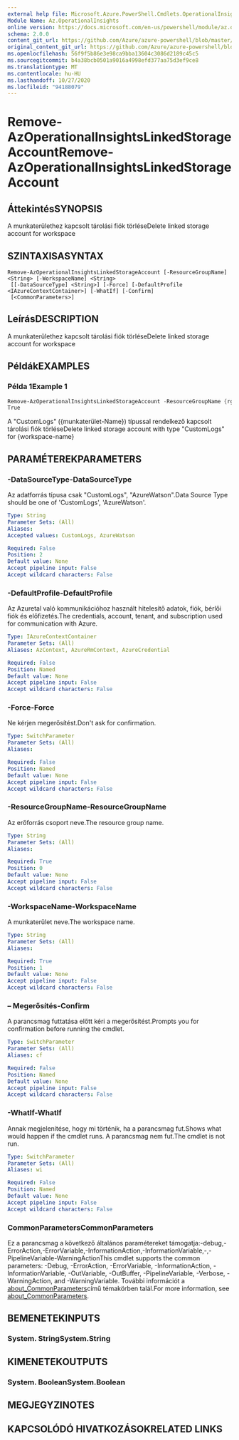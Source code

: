 ```yaml
---
external help file: Microsoft.Azure.PowerShell.Cmdlets.OperationalInsights.dll-Help.xml
Module Name: Az.OperationalInsights
online version: https://docs.microsoft.com/en-us/powershell/module/az.operationalinsights/remove-azoperationalinsightslinkedstorageaccount
schema: 2.0.0
content_git_url: https://github.com/Azure/azure-powershell/blob/master/src/OperationalInsights/OperationalInsights/help/Remove-AzOperationalInsightsLinkedStorageAccount.md
original_content_git_url: https://github.com/Azure/azure-powershell/blob/master/src/OperationalInsights/OperationalInsights/help/Remove-AzOperationalInsightsLinkedStorageAccount.md
ms.openlocfilehash: 56f9f5b86e3e98ca9bba13604c3086d2189c45c5
ms.sourcegitcommit: b4a38bcb0501a9016a4998efd377aa75d3ef9ce8
ms.translationtype: MT
ms.contentlocale: hu-HU
ms.lasthandoff: 10/27/2020
ms.locfileid: "94188079"
---
```

# <span data-ttu-id="4507a-101">Remove-AzOperationalInsightsLinkedStorageAccount</span><span class="sxs-lookup"><span data-stu-id="4507a-101">Remove-AzOperationalInsightsLinkedStorageAccount</span></span>

## <span data-ttu-id="4507a-102">Áttekintés</span><span class="sxs-lookup"><span data-stu-id="4507a-102">SYNOPSIS</span></span>
<span data-ttu-id="4507a-103">A munkaterülethez kapcsolt tárolási fiók törlése</span><span class="sxs-lookup"><span data-stu-id="4507a-103">Delete linked storage account for workspace</span></span>

## <span data-ttu-id="4507a-104">SZINTAXISA</span><span class="sxs-lookup"><span data-stu-id="4507a-104">SYNTAX</span></span>

```
Remove-AzOperationalInsightsLinkedStorageAccount [-ResourceGroupName] <String> [-WorkspaceName] <String>
 [[-DataSourceType] <String>] [-Force] [-DefaultProfile <IAzureContextContainer>] [-WhatIf] [-Confirm]
 [<CommonParameters>]
```

## <span data-ttu-id="4507a-105">Leírás</span><span class="sxs-lookup"><span data-stu-id="4507a-105">DESCRIPTION</span></span>
<span data-ttu-id="4507a-106">A munkaterülethez kapcsolt tárolási fiók törlése</span><span class="sxs-lookup"><span data-stu-id="4507a-106">Delete linked storage account for workspace</span></span>

## <span data-ttu-id="4507a-107">Példák</span><span class="sxs-lookup"><span data-stu-id="4507a-107">EXAMPLES</span></span>

### <span data-ttu-id="4507a-108">Példa 1</span><span class="sxs-lookup"><span data-stu-id="4507a-108">Example 1</span></span>
```powershell
Remove-AzOperationalInsightsLinkedStorageAccount -ResourceGroupName {rg-name} -WorkspaceName {workspace-name} -DataSourceType CustomLogs
True
```

<span data-ttu-id="4507a-109">A "CustomLogs" ({munkaterület-Name}) típussal rendelkező kapcsolt tárolási fiók törlése</span><span class="sxs-lookup"><span data-stu-id="4507a-109">Delete linked storage account with type "CustomLogs" for {workspace-name}</span></span>

## <span data-ttu-id="4507a-110">PARAMÉTEREK</span><span class="sxs-lookup"><span data-stu-id="4507a-110">PARAMETERS</span></span>

### <span data-ttu-id="4507a-111">-DataSourceType</span><span class="sxs-lookup"><span data-stu-id="4507a-111">-DataSourceType</span></span>
<span data-ttu-id="4507a-112">Az adatforrás típusa csak "CustomLogs", "AzureWatson".</span><span class="sxs-lookup"><span data-stu-id="4507a-112">Data Source Type should be one of 'CustomLogs', 'AzureWatson'.</span></span>

```yaml
Type: String
Parameter Sets: (All)
Aliases:
Accepted values: CustomLogs, AzureWatson

Required: False
Position: 2
Default value: None
Accept pipeline input: False
Accept wildcard characters: False
```

### <span data-ttu-id="4507a-113">-DefaultProfile</span><span class="sxs-lookup"><span data-stu-id="4507a-113">-DefaultProfile</span></span>
<span data-ttu-id="4507a-114">Az Azuretal való kommunikációhoz használt hitelesítő adatok, fiók, bérlői fiók és előfizetés.</span><span class="sxs-lookup"><span data-stu-id="4507a-114">The credentials, account, tenant, and subscription used for communication with Azure.</span></span>

```yaml
Type: IAzureContextContainer
Parameter Sets: (All)
Aliases: AzContext, AzureRmContext, AzureCredential

Required: False
Position: Named
Default value: None
Accept pipeline input: False
Accept wildcard characters: False
```

### <span data-ttu-id="4507a-115">-Force</span><span class="sxs-lookup"><span data-stu-id="4507a-115">-Force</span></span>
<span data-ttu-id="4507a-116">Ne kérjen megerősítést.</span><span class="sxs-lookup"><span data-stu-id="4507a-116">Don't ask for confirmation.</span></span>

```yaml
Type: SwitchParameter
Parameter Sets: (All)
Aliases:

Required: False
Position: Named
Default value: None
Accept pipeline input: False
Accept wildcard characters: False
```

### <span data-ttu-id="4507a-117">-ResourceGroupName</span><span class="sxs-lookup"><span data-stu-id="4507a-117">-ResourceGroupName</span></span>
<span data-ttu-id="4507a-118">Az erőforrás csoport neve.</span><span class="sxs-lookup"><span data-stu-id="4507a-118">The resource group name.</span></span>

```yaml
Type: String
Parameter Sets: (All)
Aliases:

Required: True
Position: 0
Default value: None
Accept pipeline input: False
Accept wildcard characters: False
```

### <span data-ttu-id="4507a-119">-WorkspaceName</span><span class="sxs-lookup"><span data-stu-id="4507a-119">-WorkspaceName</span></span>
<span data-ttu-id="4507a-120">A munkaterület neve.</span><span class="sxs-lookup"><span data-stu-id="4507a-120">The workspace name.</span></span>

```yaml
Type: String
Parameter Sets: (All)
Aliases:

Required: True
Position: 1
Default value: None
Accept pipeline input: False
Accept wildcard characters: False
```

### <span data-ttu-id="4507a-121">– Megerősítés</span><span class="sxs-lookup"><span data-stu-id="4507a-121">-Confirm</span></span>
<span data-ttu-id="4507a-122">A parancsmag futtatása előtt kéri a megerősítést.</span><span class="sxs-lookup"><span data-stu-id="4507a-122">Prompts you for confirmation before running the cmdlet.</span></span>

```yaml
Type: SwitchParameter
Parameter Sets: (All)
Aliases: cf

Required: False
Position: Named
Default value: None
Accept pipeline input: False
Accept wildcard characters: False
```

### <span data-ttu-id="4507a-123">-WhatIf</span><span class="sxs-lookup"><span data-stu-id="4507a-123">-WhatIf</span></span>
<span data-ttu-id="4507a-124">Annak megjelenítése, hogy mi történik, ha a parancsmag fut.</span><span class="sxs-lookup"><span data-stu-id="4507a-124">Shows what would happen if the cmdlet runs.</span></span>
<span data-ttu-id="4507a-125">A parancsmag nem fut.</span><span class="sxs-lookup"><span data-stu-id="4507a-125">The cmdlet is not run.</span></span>

```yaml
Type: SwitchParameter
Parameter Sets: (All)
Aliases: wi

Required: False
Position: Named
Default value: None
Accept pipeline input: False
Accept wildcard characters: False
```

### <span data-ttu-id="4507a-126">CommonParameters</span><span class="sxs-lookup"><span data-stu-id="4507a-126">CommonParameters</span></span>
<span data-ttu-id="4507a-127">Ez a parancsmag a következő általános paramétereket támogatja:-debug,-ErrorAction,-ErrorVariable,-InformationAction,-InformationVariable,-,-PipelineVariable-WarningAction</span><span class="sxs-lookup"><span data-stu-id="4507a-127">This cmdlet supports the common parameters: -Debug, -ErrorAction, -ErrorVariable, -InformationAction, -InformationVariable, -OutVariable, -OutBuffer, -PipelineVariable, -Verbose, -WarningAction, and -WarningVariable.</span></span> <span data-ttu-id="4507a-128">További információt a [about_CommonParameters](http://go.microsoft.com/fwlink/?LinkID=113216)című témakörben talál.</span><span class="sxs-lookup"><span data-stu-id="4507a-128">For more information, see [about_CommonParameters](http://go.microsoft.com/fwlink/?LinkID=113216).</span></span>

## <span data-ttu-id="4507a-129">BEMENETEK</span><span class="sxs-lookup"><span data-stu-id="4507a-129">INPUTS</span></span>

### <span data-ttu-id="4507a-130">System. String</span><span class="sxs-lookup"><span data-stu-id="4507a-130">System.String</span></span>

## <span data-ttu-id="4507a-131">KIMENETEK</span><span class="sxs-lookup"><span data-stu-id="4507a-131">OUTPUTS</span></span>

### <span data-ttu-id="4507a-132">System. Boolean</span><span class="sxs-lookup"><span data-stu-id="4507a-132">System.Boolean</span></span>

## <span data-ttu-id="4507a-133">MEGJEGYZI</span><span class="sxs-lookup"><span data-stu-id="4507a-133">NOTES</span></span>

## <span data-ttu-id="4507a-134">KAPCSOLÓDÓ HIVATKOZÁSOK</span><span class="sxs-lookup"><span data-stu-id="4507a-134">RELATED LINKS</span></span>
